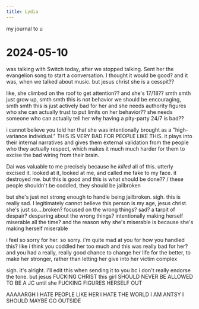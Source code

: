 ```yaml
---
title: Lydia
---
```

my journal to u

# 2024-05-10

was talking with Switch today, after we stopped talking. Sent her the evangelion song to start a conversation. I thought it would be good? and it was, when we talked about music. but jesus christ she is a cesspit?? 

like, she climbed on the roof to get attention?? and she's 17/18?? smth smth just grow up, smth smth this is not behavior we should be encouraging, smth smth this is just actively bad for her and she needs authority figures who she can actually trust to put limits on her behavior?? she needs someone who can actually tell her why having a pity-party 24/7 is bad?? 

i cannot believe you told her that she was intentionally brought as a "high-variance individual." THIS IS VERY BAD FOR PEOPLE LIKE THIS. it plays into their internal narratives and gives them external validation from the people who they actually respect, which makes it much much harder for them to excise the bad wiring from their brain. 

Dai was valuable to me precisely because he *killed* all of this. utterly excised it. looked at it, looked at me, and called me fake to my face. it destroyed me. but this is good and this is what should be done?? / these people shouldn't be coddled, they should be jailbroken

but she's just not strong enough to handle being jailbroken. sigh. this is really sad. I legitimately cannot believe this person is my age, jesus christ. she's just so....broken? focused on the wrong things? sad? a tarpit of despair? desparing about the wrong things? intentionally making herself miserable all the time? and the reason why she's miserable is because she's making herself miserable

i feel so sorry for her. so sorry. i'm quite mad at you for how you handled this? like i think you coddled her too much and this was really bad for her? and you had a really, really good chance to change her life for the better, to make her stronger, rather than letting her give into her victim complex

sigh. it's alright. i'll edit this when sending it to you bc i don't really endorse the tone. but jesus FUCKING CHRIST this girl SHOULD NEVER BE ALLOWED TO BE A JC until she FUCKING FIGURES HERSELF OUT


AAAAARGH I HATE PEOPLE LIKE HER I HATE THE WORLD I AM ANTSY I SHOULD MAYBE GO OUTSIDE
